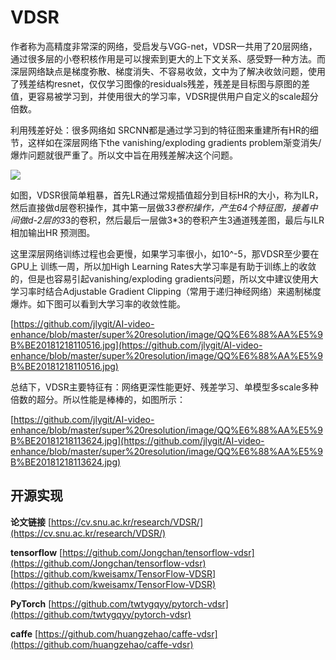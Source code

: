 # VDSR #

作者称为高精度非常深的网络，受启发与VGG-net，VDSR一共用了20层网络，通过很多层的小卷积核作用是可以搜索到更大的上下文关系、感受野一种方法。而深层网络缺点是梯度弥散、梯度消失、不容易收敛，文中为了解决收敛问题，使用了残差结构resnet，仅仅学习图像的residuals残差，残差是目标图与原图的差值，更容易被学习到，并使用很大的学习率，VDSR提供用户自定义的scale超分倍数。


利用残差好处：很多网络如 SRCNN都是通过学习到的特征图来重建所有HR的细节，这样如在深层网络下the vanishing/exploding gradients problem渐变消失/爆炸问题就很严重了。所以文中旨在用残差解决这个问题。

![](https://github.com/jlygit/AI-video-enhance/blob/master/super%20resolution/image/QQ%E6%88%AA%E5%9B%BE20181218110410.jpg)

如图，VDSR很简单粗暴，首先LR通过常规插值超分到目标HR的大小，称为ILR，然后直接做d层卷积操作，其中第一层做3*3卷积操作，产生64个特征图，接着中间做d-2层的3*3的卷积，然后最后一层做3*3的卷积产生3通道残差图，最后与ILR相加输出HR 预测图。

这里深层网络训练过程也会更慢，如果学习率很小，如10^-5，那VDSR至少要在GPU上 训练一周，所以加High Learning Rates大学习率是有助于训练上的收敛的，但是也容易引起vanishing/exploding gradients问题，所以文中建议使用大学习率时结合Adjustable Gradient Clipping（常用于递归神经网络）来遏制梯度爆炸。如下图可以看到大学习率的收敛性能。

[https://github.com/jlygit/AI-video-enhance/blob/master/super%20resolution/image/QQ%E6%88%AA%E5%9B%BE20181218110516.jpg](https://github.com/jlygit/AI-video-enhance/blob/master/super%20resolution/image/QQ%E6%88%AA%E5%9B%BE20181218110516.jpg)

总结下，VDSR主要特征有：网络更深性能更好、残差学习、单模型多scale多种倍数的超分。所以性能是棒棒的，如图所示：

[https://github.com/jlygit/AI-video-enhance/blob/master/super%20resolution/image/QQ%E6%88%AA%E5%9B%BE20181218113624.jpg](https://github.com/jlygit/AI-video-enhance/blob/master/super%20resolution/image/QQ%E6%88%AA%E5%9B%BE20181218113624.jpg)

## 开源实现 ##

**论文链接** [https://cv.snu.ac.kr/research/VDSR/](https://cv.snu.ac.kr/research/VDSR/)

**tensorflow** [https://github.com/Jongchan/tensorflow-vdsr](https://github.com/Jongchan/tensorflow-vdsr)   [https://github.com/kweisamx/TensorFlow-VDSR](https://github.com/kweisamx/TensorFlow-VDSR)

**PyTorch** [https://github.com/twtygqyy/pytorch-vdsr](https://github.com/twtygqyy/pytorch-vdsr)

**caffe** [https://github.com/huangzehao/caffe-vdsr](https://github.com/huangzehao/caffe-vdsr)

